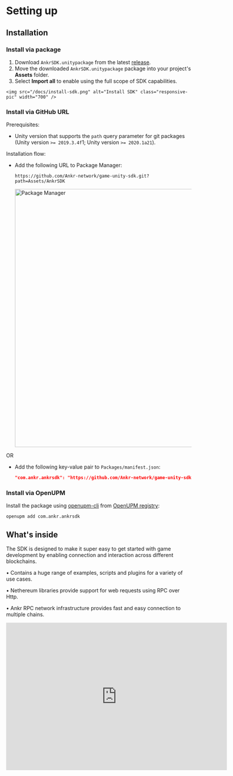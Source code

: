 # Setting up

## Installation

### Install via package

  1. Download `AnkrSDK.unitypackage` from the latest [release](https://github.com/Ankr-network/game-unity-sdk/releases).
  2. Move the downloaded `AnkrSDK.unitypackage` package into your project's **Assets** folder.
  3. Select **Import all** to enable using the full scope of SDK capabilities.

    <img src="/docs/install-sdk.png" alt="Install SDK" class="responsive-pic" width="700" />

### Install via GitHub URL

Prerequisites:

  * Unity version that supports the `path` query parameter for git packages (Unity version `>= 2019.3.4f`1; Unity version `>= 2020.1a21`).

Installation flow:

  * Add the following URL to Package Manager:

    ```
    https://github.com/Ankr-network/game-unity-sdk.git?path=Assets/AnkrSDK
    ```

    <img src="/docs/package-mngr.png" alt="Package Manager" class="responsive-pic" width="700" />

OR

  * Add the following key-value pair to `Packages/manifest.json`:
    ```json
    "com.ankr.ankrsdk": "https://github.com/Ankr-network/game-unity-sdk.git?path=Assets/AnkrSDK"
    ```

### Install via OpenUPM

Install the package using [openupm-cli](https://github.com/openupm/openupm-cli) from [OpenUPM registry](https://openupm.com/packages/com.ankr.ankrsdk/):

```shell
openupm add com.ankr.ankrsdk
```

## What's inside

The SDK is designed to make it super easy to get started with game development by enabling connection and interaction across different blockchains.

• Contains a huge range of examples, scripts and plugins for a variety of use cases.

• Nethereum libraries provide support for web requests using RPC over Http.

• Ankr RPC network infrastructure provides fast and easy connection to multiple chains.

<iframe width="600" height="400" src="https://www.youtube.com/embed/nuU-OvP1p1E" title="YouTube video player" frameborder="0" allow="accelerometer; autoplay; clipboard-write; encrypted-media; gyroscope; picture-in-picture" allowfullscreen></iframe>